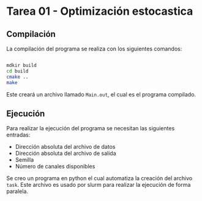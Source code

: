 # Tarea 01 - Optimización estocastica

## Compilación

La compilación del programa se realiza con los siguientes comandos:

```bash

mdkir build
cd build
cmake ..
make

```

Este creará un archivo llamado `Main.out`, el cual es el programa compilado.

## Ejecución

Para realizar la ejecución del programa se necesitan las siguientes entradas:

- Dirección absoluta del archivo de datos
- Dirección absoluta del archivo de salida
- Semilla
- Número de canales disponibles

Se creo un programa en python el cual automatiza la creación del archivo `task`. Este archivo es usado por slurm para realizar la ejecución de forma paralela.

